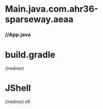 # Main.java.com.ahr36-sparseway.aeaa
### //App.java
  
<!--
[About](url://App.java)
-->

# build.gradle 
//redirect 
<!--
| App.java | src |
| ----- | ----- |
| -00.2 | redirect |
| 002.006 | redirect | 
| -000.2 | redirect |



-->

# JShell
//redirect v9 

